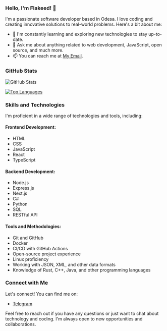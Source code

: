 ### Hello, I'm Flakeed! 👋

I'm a passionate software developer based in Odesa. I love coding and creating innovative solutions to real-world problems. Here's a bit about me:

<!-- - 🔭 I'm currently working on [Project 1](Link to Project 1) - A detailed description of the project.-->
- 🌱 I'm constantly learning and exploring new technologies to stay up-to-date.
- 💬 Ask me about anything related to web development, JavaScript, open source, and much more.
- 📫 You can reach me at [My Email](mailto:flakeeed@gmail.com).

### GitHub Stats

![GitHub Stats](https://github-readme-stats.vercel.app/api?username=flakeed&show_icons=true&theme=dark)

[![Top Languages](https://github-readme-stats.vercel.app/api/top-langs/?username=flakeed&layout=compact&theme=dark)](https://github.com/anuraghazra/github-readme-stats)

### Skills and Technologies

I'm proficient in a wide range of technologies and tools, including:

#### Frontend Development:
- HTML
- CSS
- JavaScript
- React
- TypeScript

#### Backend Development:
- Node.js
- Express.js
- Next.js
- C#
- Python
- SQL
- RESTful API

#### Tools and Methodologies:
- Git and GitHub
- Docker
- CI/CD with GitHub Actions
- Open-source project experience
- Linux proficiency
- Working with JSON, XML, and other data formats
- Knowledge of Rust, C++, Java, and other programming languages

<!--### My Projects

Here are some of the projects I've been working on:

1. [Project 1](Link to Project 1) - A detailed description of what this project is about and its impact.
2. [Project 2](Link to Project 2) - Explain the purpose and significance of this project.
3. [Project 3](Link to Project 3) - Share insights about the technologies and tools used in this project.
-->
### Connect with Me

Let's connect! You can find me on:
- [Telegram](https://t.me/flakeed)

Feel free to reach out if you have any questions or just want to chat about technology and coding. I'm always open to new opportunities and collaborations.
